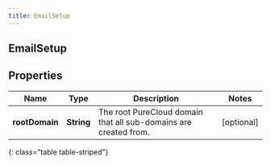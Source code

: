 ```yaml
---
title: EmailSetup
---
```

## EmailSetup

## Properties

|Name | Type | Description | Notes|
|------------ | ------------- | ------------- | -------------|
| **rootDomain** | **String** | The root PureCloud domain that all sub-domains are created from. | [optional] |
{: class="table table-striped"}


